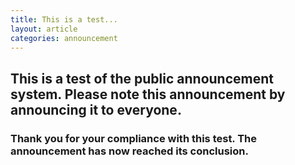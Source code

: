 ```yaml
---
title: This is a test...
layout: article
categories: announcement
---
```


## This is a test of the public announcement system. Please note this announcement by announcing it to everyone.

### Thank you for your compliance with this test. The announcement has now reached its conclusion.
